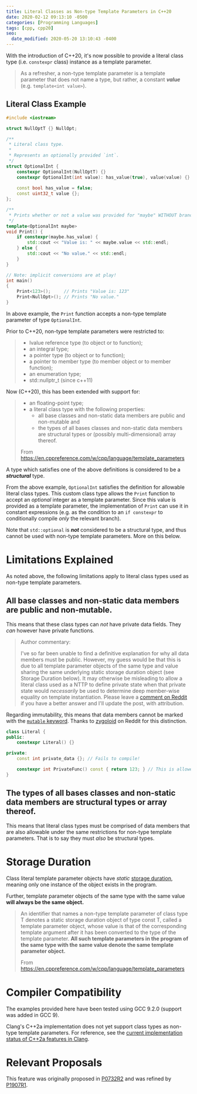 ```yaml
---
title: Literal Classes as Non-type Template Parameters in C++20
date: 2020-02-12 09:13:10 -0500
categories: [Programming Languages]
tags: [cpp, cpp20]
seo:
  date_modified: 2020-05-20 13:10:43 -0400
---
```


With the introduction of C++20, it's now possible to provide a literal class type (i.e. `constexpr` class) instance as a template parameter.

> As a refresher, a non-type template parameter is a template parameter that does not name a type, but rather, a constant ***value*** (e.g. `template<int value>`).

## Literal Class Example

```c++
#include <iostream>

struct NullOptT {} NullOpt;

/**
 * Literal class type.
 *
 * Represents an optionally provided `int`.
 */
struct OptionalInt {
    constexpr OptionalInt(NullOptT) {}
    constexpr OptionalInt(int value): has_value(true), value(value) {}
            
    const bool has_value = false;
    const uint32_t value {};
};

/**
 * Prints whether or not a value was provided for "maybe" WITHOUT branching :)
 */
template<OptionalInt maybe>
void Print() {
    if constexpr(maybe.has_value) {
        std::cout << "Value is: " << maybe.value << std::endl;
    } else {
        std::cout << "No value." << std::endl;
    }
}

// Note: implicit conversions are at play!
int main()
{
    Print<123>();     // Prints "Value is: 123"
    Print<NullOpt>(); // Prints "No value."
}
```

In above example, the `Print` function accepts a non-type template parameter of type `OptionalInt`.

Prior to C++20, non-type template parameters were restricted to:

> - lvalue reference type (to object or to function);
> - an integral type;
> - a pointer type (to object or to function);
> - a pointer to member type (to member object or to member function);
> - an enumeration type;
> - std::nullptr_t (since c++11)

Now (C++20), this has been extended with support for:
> - an floating-point type;
> - a literal class type with the following properties: 
>   - all base classes and non-static data members are public and non-mutable and
>   - the types of all bases classes and non-static data members are structural types or (possibly multi-dimensional) array thereof.
>
> From <https://en.cppreference.com/w/cpp/language/template_parameters>

A type which satisfies one of the above definitions is considered to be a ***structural*** type.

From the above example, `OptionalInt` satisfies the definition for allowable literal class types. This custom class type allows the `Print` function to accept an *optional* integer as a template parameter. Since this value is provided as a template parameter, the implementation of `Print` can use it in constant expressions (e.g. as the condition to an `if constexpr` to conditionally compile *only* the relevant branch).

Note that `std::optional` is ***not*** considered to be a structural type, and thus cannot be used with non-type template parameters. More on this below.

# Limitations Explained
As noted above, the following limitations apply to literal class types used as non-type template parameters.

## All base classes and non-static data members are **public** and **non-mutable**.
This means that these class types can *not* have private data fields. They *can* however have private functions.

> Author commentary:
>
> I've so far been unable to find a definitive explanation for why all data members must be public. However, my guess would be that this is due to all template parameter objects of the same type and value sharing the same underlying static storage duration object (see Storage Duration below). It may otherwise be misleading to allow a literal class used as a NTTP to define private state when that private state would *necessarily* be used to determine deep member-wise equality on template instantiation. Please leave a [comment on Reddit](https://www.reddit.com/r/cpp/comments/f2s4ut/literal_classes_as_nontype_template_parameters_in/) if you have a better answer and I'll update the post, with attribution.

Regarding immutability, this means that data members cannot be marked with the [`mutable` keyword](https://en.cppreference.com/w/cpp/language/cv). Thanks to [zygoloid](https://www.reddit.com/user/zygoloid) on Reddit for this distinction.

```c++
class Literal {
public:
    constexpr Literal() {}

private:
    const int private_data {}; // Fails to compile!

    constexpr int PrivateFunc() const { return 123; } // This is allowed.
}
```

## The types of all bases classes and non-static data members are **structural types** or array thereof.
This means that literal class types must be comprised of data members that are also allowable under the same restrictions for non-type template parameters. That is to say they must *also* be structural types.

# Storage Duration
Class literal template parameter objects have *static* [storage duration](https://en.cppreference.com/w/cpp/language/storage_duration), meaning only one instance of the object exists in the program.

Further, template parameter objects of the same type with the same value **will always be the same object.**

> An identifier that names a non-type template parameter of class type T denotes a static storage duration object of type const T, called a template parameter object, whose value is that of the corresponding template argument after it has been converted to the type of the template parameter. **All such template parameters in the program of the same type with the same value denote the same template parameter object.**
> 
> From <https://en.cppreference.com/w/cpp/language/template_parameters>

# Compiler Compatibility
The examples provided here have been tested using GCC 9.2.0 (support was added in GCC 9).

Clang's C++2a implementation does not yet support class types as non-type template parameters. For reference, see the [current implementation status of C++2a features in Clang](https://clang.llvm.org/cxx_status.html#cxx20).

# Relevant Proposals
This feature was originally proposed in [P0732R2](http://www.open-std.org/jtc1/sc22/wg21/docs/papers/2018/p0732r2.pdf) and was refined by [P1907R1](http://www.open-std.org/jtc1/sc22/wg21/docs/papers/2019/p1907r1.html).
